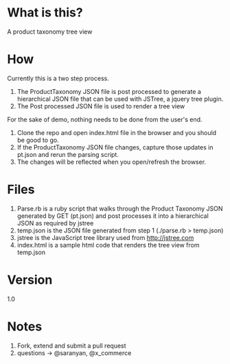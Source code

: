 What is this?
===

A product taxonomy tree view

How
===

Currently this is a two step process.

1. The ProductTaxonomy JSON file is post processed to generate a hierarchical JSON file that can be used with JSTree, a jquery tree plugin.
2. The Post processed JSON file is used to render a tree view

For the sake of demo, nothing needs to be done from the user's end.
1. Clone the repo and open index.html file in the browser and you should be good to go.
2. If the ProductTaxonomy JSON file changes, capture those updates in pt.json and rerun the parsing script.
3. The changes will be reflected when you open/refresh the browser.

Files
===

1. Parse.rb is a ruby script that walks through the Product Taxonomy JSON generated by GET (pt.json) and post processes it into a hierarchical JSON as required by jstree
2. temp.json is the JSON file generated from step 1 (./parse.rb > temp.json)
3. jstree is the JavaScript tree library used from http://jstree.com
4. index.html is a sample html code that renders the tree view from temp.json

Version
===
1.0

Notes
===
1. Fork, extend and submit a pull request
2. questions -> @saranyan, @x_commerce


